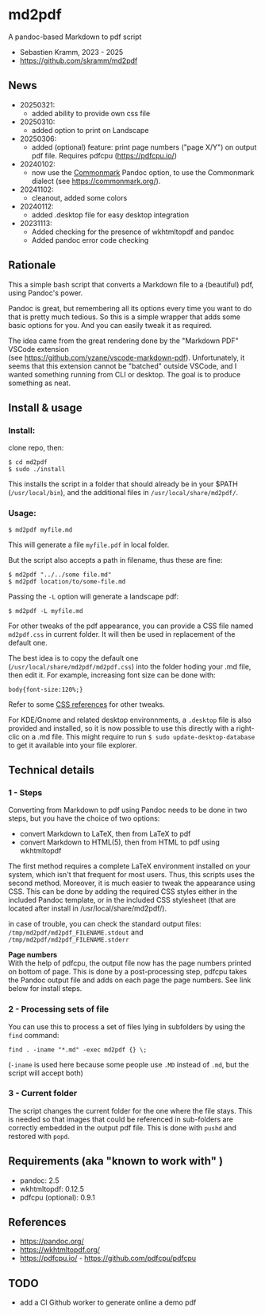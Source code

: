 # md2pdf
A pandoc-based Markdown to pdf script

* Sebastien Kramm, 2023 - 2025
* https://github.com/skramm/md2pdf

## News
* 20250321:
  * added ability to provide own css file
* 20250310:
  * added option to print on Landscape
* 20250306:
  * added (optional) feature: print page numbers ("page X/Y") on output pdf file.
  Requires pdfcpu (https://pdfcpu.io/)
* 20240102:
  * now use the [Commonmark](https://spec.commonmark.org/) Pandoc option, to use the Commonmark dialect (see https://commonmark.org/).
* 20241102:
  * cleanout, added some colors
* 20240112:
  * added .desktop file for easy desktop integration
* 20231113:
  * Added checking for the presence of wkhtmltopdf and pandoc
  * Added pandoc error code checking

## Rationale

This a simple bash script that converts a Markdown file to a (beautiful) pdf, using Pandoc's power.

Pandoc is great, but remembering all its options every time you want to do that is pretty much tedious.
So this is a simple wrapper that adds some basic options for you.
And you can easily tweak it as required.

The idea came from the great rendering done by the "Markdown PDF" VSCode extension<br>
(see https://github.com/yzane/vscode-markdown-pdf).
Unfortunately, it seems that this extension cannot be "batched" outside VSCode, and I wanted something running from CLI or desktop.
The goal is to produce something as neat.

## Install & usage

### Install:
clone repo, then:
```
$ cd md2pdf
$ sudo ./install
```

This installs the script in a folder that should already be in your $PATH (`/usr/local/bin`), and the additional files in `/usr/local/share/md2pdf/`.

### Usage:
```
$ md2pdf myfile.md
```
This will generate a file `myfile.pdf` in local folder.

But the script also accepts a path in filename, thus these are fine:
```
$ md2pdf "../../some file.md"
$ md2pdf location/to/some-file.md
```

Passing the `-L` option will generate a landscape pdf:
```
$ md2pdf -L myfile.md
```

For other tweaks of the pdf appearance, you can provide a CSS file named `md2pdf.css` in current folder.
It will then be used in replacement of the default one.

The best idea is to copy the default one (`/usr/local/share/md2pdf/md2pdf.css`) into the folder hoding your .md file, then edit it.
For example, increasing font size can be done with:
```
body{font-size:120%;}
```

Refer to some
[CSS references](https://www.google.com/search?q=css+reference)
for other tweaks.

For KDE/Gnome and related desktop environnments, a `.desktop` file is also provided and installed, so it is now possible to use this directly with a right-clic on a .md file.
This might require to run `$ sudo update-desktop-database` to get it available into your file explorer.


## Technical details

### 1 - Steps
Converting from Markdown to pdf using Pandoc needs to be done in two steps, but you have the choice of two options:

* convert Markdown to LaTeX, then from LaTeX to pdf
* convert Markdown to HTML(5), then from HTML to pdf using wkhtmltopdf

The first method requires a complete LaTeX environment installed on your system, which isn't that frequent for most users.
Thus, this scripts uses the second method.
Moreover, it is much easier to tweak the appearance using CSS.
This can be done by adding the required CSS styles either in the included Pandoc template, or in the included CSS stylesheet
(that are located after install in /usr/local/share/md2pdf/).

in case of trouble, you can check the standard output files:  
`/tmp/md2pdf/md2pdf_FILENAME.stdout` and `/tmp/md2pdf/md2pdf_FILENAME.stderr`

**Page numbers**  
With the help of pdfcpu, the output file now has the page numbers printed on bottom of page.
This is done by a post-processing step, pdfcpu takes the Pandoc output file and adds on each page the page numbers.
See link below for install steps.

### 2 - Processing sets of file

You can use this to process a set of files lying in subfolders by using the `find` command:
```
find . -iname "*.md" -exec md2pdf {} \;
```

(`-iname` is used here because some people use `.MD` instead of `.md`, but the script will accept both)


### 3 - Current folder

The script changes the current folder for the one where the file stays.
This is needed so that images that could be referenced in sub-folders are correctly embedded in the output pdf file.
This is done with `pushd` and restored with `popd`.

## Requirements (aka "known to work with" )

* pandoc: 2.5
* wkhtmltopdf: 0.12.5
* pdfcpu (optional): 0.9.1

## References
* https://pandoc.org/
* https://wkhtmltopdf.org/
* https://pdfcpu.io/ - https://github.com/pdfcpu/pdfcpu

## TODO

* add a CI Github worker to generate online a demo pdf

